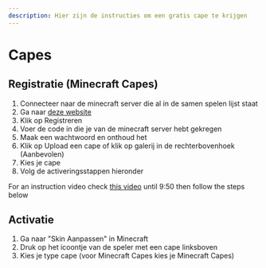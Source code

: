 ```yaml
---
description: Hier zijn de instructies om een gratis cape te krijgen
---
```


# Capes

## Registratie (Minecraft Capes)

1. Connecteer naar de minecraft server die al in de samen spelen lijst staat
2. Ga naar [deze website](https://minecraftcapes.net)
3. Klik op Registreren
4. Voer de code in die je van de minecraft server hebt gekregen
5. Maak een wachtwoord en onthoud het
6. Klik op Upload een cape of klik op galerij in de rechterbovenhoek (Aanbevolen)
7. Kies je cape
8. Volg de activeringsstappen hieronder

For an instruction video check [this video](https://youtu.be/xeJoaxJcM9w?t=435) until 9:50 then follow the steps below

## Activatie

1. Ga naar "Skin Aanpassen" in Minecraft
2. Druk op het icoontje van de speler met een cape linksboven
3. Kies je type cape (voor Minecraft Capes kies je Minecraft Capes)
